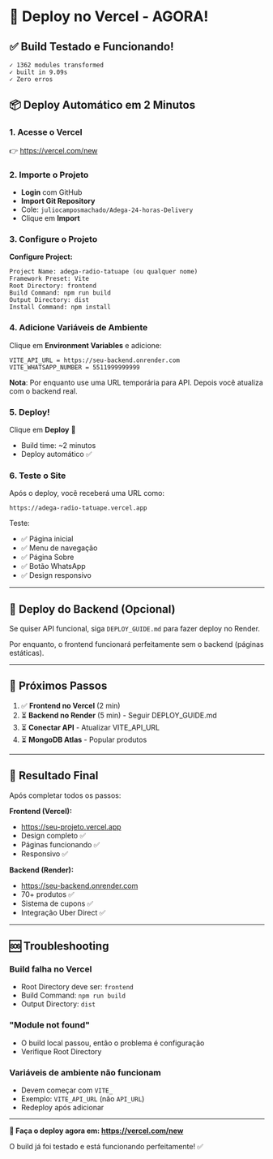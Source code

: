 # 🚀 Deploy no Vercel - AGORA!

## ✅ Build Testado e Funcionando!

```
✓ 1362 modules transformed
✓ built in 9.09s
✓ Zero erros
```

## 📦 Deploy Automático em 2 Minutos

### 1. Acesse o Vercel
👉 https://vercel.com/new

### 2. Importe o Projeto
- **Login** com GitHub
- **Import Git Repository**
- Cole: `juliocamposmachado/Adega-24-horas-Delivery`
- Clique em **Import**

### 3. Configure o Projeto

**Configure Project:**
```
Project Name: adega-radio-tatuape (ou qualquer nome)
Framework Preset: Vite
Root Directory: frontend
Build Command: npm run build
Output Directory: dist
Install Command: npm install
```

### 4. Adicione Variáveis de Ambiente

Clique em **Environment Variables** e adicione:

```
VITE_API_URL = https://seu-backend.onrender.com
VITE_WHATSAPP_NUMBER = 5511999999999
```

**Nota**: Por enquanto use uma URL temporária para API. Depois você atualiza com o backend real.

### 5. Deploy!

Clique em **Deploy** 🚀

- Build time: ~2 minutos
- Deploy automático ✅

### 6. Teste o Site

Após o deploy, você receberá uma URL como:
```
https://adega-radio-tatuape.vercel.app
```

Teste:
- ✅ Página inicial
- ✅ Menu de navegação
- ✅ Página Sobre
- ✅ Botão WhatsApp
- ✅ Design responsivo

---

## 🔄 Deploy do Backend (Opcional)

Se quiser API funcional, siga `DEPLOY_GUIDE.md` para fazer deploy no Render.

Por enquanto, o frontend funcionará perfeitamente sem o backend (páginas estáticas).

---

## 📱 Próximos Passos

1. ✅ **Frontend no Vercel** (2 min)
2. ⏳ **Backend no Render** (5 min) - Seguir DEPLOY_GUIDE.md
3. ⏳ **Conectar API** - Atualizar VITE_API_URL
4. ⏳ **MongoDB Atlas** - Popular produtos

---

## 🎉 Resultado Final

Após completar todos os passos:

**Frontend (Vercel):**
- https://seu-projeto.vercel.app
- Design completo ✅
- Páginas funcionando ✅
- Responsivo ✅

**Backend (Render):**
- https://seu-backend.onrender.com
- 70+ produtos ✅
- Sistema de cupons ✅
- Integração Uber Direct ✅

---

## 🆘 Troubleshooting

### Build falha no Vercel
- Root Directory deve ser: `frontend`
- Build Command: `npm run build`
- Output Directory: `dist`

### "Module not found"
- O build local passou, então o problema é configuração
- Verifique Root Directory

### Variáveis de ambiente não funcionam
- Devem começar com `VITE_`
- Exemplo: `VITE_API_URL` (não `API_URL`)
- Redeploy após adicionar

---

**🚀 Faça o deploy agora em: https://vercel.com/new**

O build já foi testado e está funcionando perfeitamente! ✅
